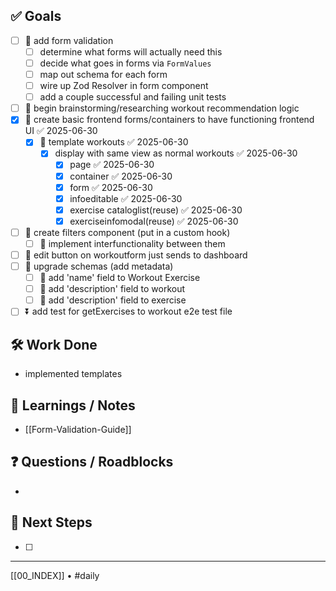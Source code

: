 ## ✅ Goals
- [ ] 🔺 add form validation
	- [ ] determine what forms will actually need this
	- [ ] decide what goes in forms via `FormValues`
	- [ ] map out schema for each form
	- [ ] wire up Zod Resolver in form component
	- [ ] add a couple successful and failing unit tests
- [ ] 🔺 begin brainstorming/researching workout recommendation logic
- [x] 🔺  create basic frontend forms/containers to have functioning frontend UI ✅ 2025-06-30
	- [x] 🔼 template workouts ✅ 2025-06-30
		- [x] display with same view as normal workouts ✅ 2025-06-30
			- [x] page ✅ 2025-06-30
			- [x] container ✅ 2025-06-30
			- [x] form ✅ 2025-06-30
			- [x] infoeditable ✅ 2025-06-30
			- [x] exercise cataloglist(reuse) ✅ 2025-06-30
			- [x] exerciseinfomodal(reuse) ✅ 2025-06-30
- [ ] 🔽  create filters component (put in a custom hook)
	- [ ] 🔽 implement interfunctionality between them
- [ ] 🔽  edit button on workoutform just sends to dashboard
- [ ] 🔽 upgrade schemas (add metadata)
	- [ ] 🔽 add 'name' field to Workout Exercise
	- [ ] 🔽 add 'description' field to workout
	- [ ] 🔽 add 'description' field to exercise
- [ ] ⏬ add test for getExercises to workout e2e test file

## 🛠️ Work Done
- implemented templates

## 🧠 Learnings / Notes
- [[Form-Validation-Guide]]

## ❓ Questions / Roadblocks
- 

## 🔁 Next Steps
- [ ] 

---
[[00_INDEX]] • #daily

